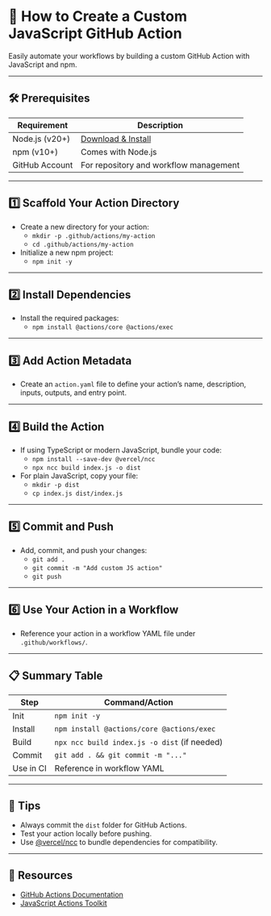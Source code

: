 # 🚀 How to Create a Custom JavaScript GitHub Action

Easily automate your workflows by building a custom GitHub Action with JavaScript and npm.

---

## 🛠️ Prerequisites

| Requirement      | Description                                  |
|------------------|----------------------------------------------|
| Node.js (v20+)   | [Download & Install](https://nodejs.org/)    |
| npm (v10+)       | Comes with Node.js                           |
| GitHub Account   | For repository and workflow management        |

---

## 1️⃣ Scaffold Your Action Directory

- Create a new directory for your action:
    - `mkdir -p .github/actions/my-action`
    - `cd .github/actions/my-action`
- Initialize a new npm project:
    - `npm init -y`

---

## 2️⃣ Install Dependencies

- Install the required packages:
    - `npm install @actions/core @actions/exec`

---

## 3️⃣ Add Action Metadata

- Create an `action.yaml` file to define your action’s name, description, inputs, outputs, and entry point.

---

## 4️⃣ Build the Action

- If using TypeScript or modern JavaScript, bundle your code:
    - `npm install --save-dev @vercel/ncc`
    - `npx ncc build index.js -o dist`
- For plain JavaScript, copy your file:
    - `mkdir -p dist`
    - `cp index.js dist/index.js`

---

## 5️⃣ Commit and Push

- Add, commit, and push your changes:
    - `git add .`
    - `git commit -m "Add custom JS action"`
    - `git push`

---

## 6️⃣ Use Your Action in a Workflow

- Reference your action in a workflow YAML file under `.github/workflows/`.

---

## 📋 Summary Table

| Step         | Command/Action                                 |
|--------------|------------------------------------------------|
| Init         | `npm init -y`                                  |
| Install      | `npm install @actions/core @actions/exec`      |
| Build        | `npx ncc build index.js -o dist` (if needed)   |
| Commit       | `git add . && git commit -m "..."`             |
| Use in CI    | Reference in workflow YAML                     |

---

## 🌟 Tips

- Always commit the `dist` folder for GitHub Actions.
- Test your action locally before pushing.
- Use [@vercel/ncc](https://github.com/vercel/ncc) to bundle dependencies for compatibility.

---

## 🧩 Resources

- [GitHub Actions Documentation](https://docs.github.com/en/actions)
- [JavaScript Actions Toolkit](https://github.com/actions/toolkit)
